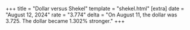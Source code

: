 +++
title = "Dollar versus Shekel"
template = "shekel.html"
[extra]
date = "August 12, 2024"
rate = "3.774"
delta = "On August 11, the dollar was 3.725. The dollar became 1.302% stronger."
+++
